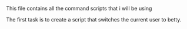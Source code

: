 This file contains all the command scripts that i will be using

The first task is to create a script that switches the current user to betty.
